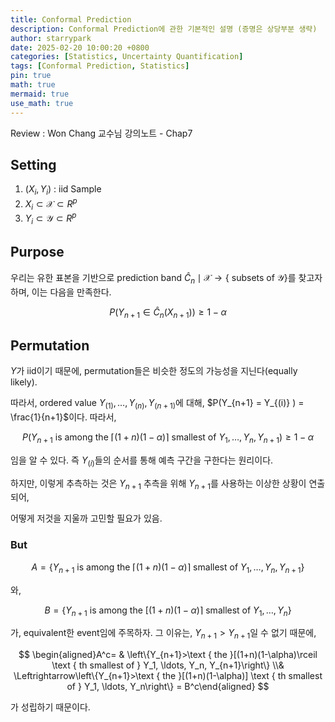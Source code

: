 ```yaml
---
title: Conformal Prediction
description: Conformal Prediction에 관한 기본적인 설명 (증명은 상당부분 생략)
author: starrypark
date: 2025-02-20 10:00:20 +0800
categories: [Statistics, Uncertainty Quantification]
tags: [Conformal Prediction, Statistics]
pin: true
math: true
mermaid: true
use_math: true
---
```


Review : Won Chang 교수님 강의노트 - Chap7

## Setting

1.  $(X_i, Y_i)$ : iid Sample
2.  $X_i \subset \mathscr{X} \subset R^p$
3.  $Y_i \subset \mathscr{Y} \subset R^p$

## Purpose

우리는 유한 표본을 기반으로 prediction band $\hat{C}_n \mid \mathcal{X} \rightarrow\{$ subsets of $\mathcal{Y}\}$를 찾고자 하며, 이는 다음을 만족한다.

$$
P\left(Y_{n+1} \in \hat{C}_n\left(X_{n+1}\right)\right) \geq 1-\alpha
$$

## Permutation

$Y$가 iid이기 때문에, permutation들은 비슷한 정도의 가능성을 지닌다(equally likely).

따라서, ordered value $Y_{(1)}, \ldots, Y_{(n)}, Y_{(n+1)}$에 대해, $P(Y_{n+1} = Y_{(i)} ) = \frac{1}{n+1}$이다. 따라서,

$$
P\left(Y_{n+1} \text { is among the }\lceil(1+n)(1-\alpha)\rceil \text { smallest of } Y_{1}, \ldots, Y_{n}, Y_{n+1}\right) \geq 1-\alpha
$$

임을 알 수 있다. 즉 $Y_(i)$들의 순서를 통해 예측 구간을 구한다는 원리이다.

하지만, 이렇게 추측하는 것은 $Y_{n+1}$ 추측을 위해 $Y_{n+1}$를 사용하는 이상한 상황이 연출되어,

어떻게 저것을 지울까 고민할 필요가 있음.

### But

$$
A=\left\{Y_{n+1} \text { is among the }\lceil(1+n)(1-\alpha)\rceil \text { smallest of } Y_1, \ldots, Y_n, Y_{n+1}\right\}
$$

와,

$$
B=\left\{Y_{n+1} \text { is among the }[(1+n)(1-\alpha)\rceil \text { smallest of } Y_1, \ldots, Y_n\right\}
$$

가, equivalent한 event임에 주목하자. 그 이유는, $Y_{n+1} > Y_{n+1}$일 수 없기 때문에,

$$
\begin{aligned}A^c= & \left\{Y_{n+1}>\text { the }[(1+n)(1-\alpha)\rceil \text { th smallest of } Y_1, \ldots, Y_n, Y_{n+1}\right\} \\& \Leftrightarrow\left\{Y_{n+1}>\text { the }[(1+n)(1-\alpha)] \text { th smallest of } Y_1, \ldots, Y_n\right\} = B^c\end{aligned} 
$$

가 성립하기 때문이다. 
